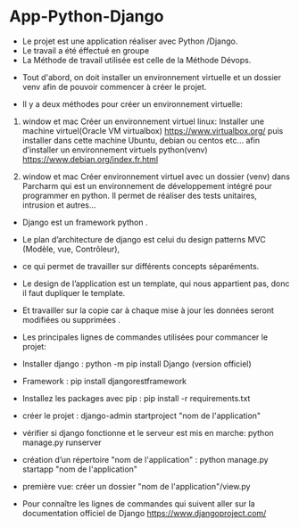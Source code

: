 # App-Python-Django
 
 
*  Le projet est une application réaliser avec Python /Django.
*  Le travail a été éffectué en groupe 
*  La Méthode de travail utilisée est celle de la Méthode Dévops.


-  Tout d'abord, on doit installer un environnement virtuelle et un dossier venv 
   afin de pouvoir commencer à créer le projet.

-  Il y a deux méthodes pour créer un environnement virtuelle:

1. window et mac
   Créer un environnement virtuel linux: 
   Installer une machine virtuel(Oracle VM virtualbox) https://www.virtualbox.org/
   puis installer dans cette machine Ubuntu, debian ou centos etc… afin d’installer un environnement virtuels python(venv)
   https://www.debian.org/index.fr.html
   
2. window et mac
   Créer environnement virtuel avec un dossier (venv) 
   dans Parcharm qui est un environnement de développement intégré pour programmer en python.
   Il permet de réaliser des tests unitaires, intrusion et autres...

-  Django est un framework python .
-  Le plan d’architecture de django est celui du design patterns MVC (Modèle, vue, Contrôleur),
-  ce qui permet de travailler sur différents concepts séparéments.

-  Le design de l’application est un template, qui nous appartient pas, donc il faut dupliquer le template.
-  Et travailler sur la copie car à chaque mise à jour les données seront modifiées ou supprimées .



-  Les principales lignes de commandes utilisées pour commancer le projet:

-  Installer django :           python -m pip install Django (version officiel) 
-  Framework :                    pip install djangorestframework 
-  Installez les packages avec pip : pip install -r requirements.txt
-  créer le  projet :             django-admin startproject "nom de l'application"
-  vérifier si django fonctionne et le serveur  est mis en marche: python manage.py runserver
-  création d’un répertoire "nom de l'application"  : python manage.py startapp "nom de l'application"
-  première vue:                créer un dossier "nom de l'application"/view.py

-  Pour connaître les lignes de commandes qui suivent aller sur la documentation officiel de Django https://www.djangoproject.com/






